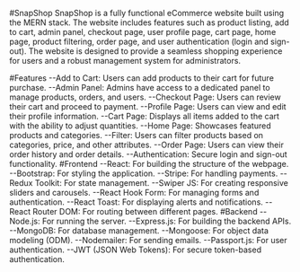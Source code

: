 #SnapShop
SnapShop is a fully functional eCommerce website built using the MERN stack. The website includes features such as product listing, add to cart, admin panel, checkout page, user profile page, cart page, home page, product filtering, order page, and user authentication (login and sign-out). The website is designed to provide a seamless shopping experience for users and a robust management system for administrators.

#Features
--Add to Cart: Users can add products to their cart for future purchase.
--Admin Panel: Admins have access to a dedicated panel to manage products, orders, and users.
--Checkout Page: Users can review their cart and proceed to payment.
--Profile Page: Users can view and edit their profile information.
--Cart Page: Displays all items added to the cart with the ability to adjust quantities.
--Home Page: Showcases featured products and categories.
--Filter: Users can filter products based on categories, price, and other attributes.
--Order Page: Users can view their order history and order details.
--Authentication: Secure login and sign-out functionality.
#Frontend
--React: For building the structure of the webpage.
--Bootstrap: For styling the application.
--Stripe: For handling payments.
--Redux Toolkit: For state management.
--Swiper JS: For creating responsive sliders and carousels.
--React Hook Form: For managing forms and authentication.
--React Toast: For displaying alerts and notifications.
--React Router DOM: For routing between different pages.
#Backend
--Node.js: For running the server.
--Express.js: For building the backend APIs.
--MongoDB: For database management.
--Mongoose: For object data modeling (ODM).
--Nodemailer: For sending emails.
--Passport.js: For user authentication.
--JWT (JSON Web Tokens): For secure token-based authentication.
